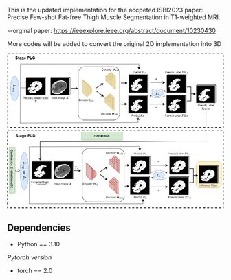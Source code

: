 This is the updated implementation for the accpeted ISBI2023 paper: Precise Few-shot Fat-free Thigh Muscle Segmentation in T1-weighted MRI.

--orginal paper: https://ieeexplore.ieee.org/abstract/document/10230430

More codes will be added to convert the original 2D implementation into 3D

![Muscle_Seg_Updated](./imgs/framework_final.png)

## Dependencies

* Python == 3.10

*Pytorch version*
* torch == 2.0

